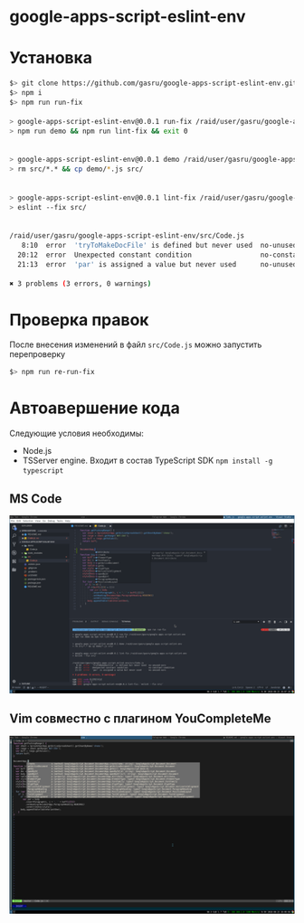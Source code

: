 # google-apps-script-eslint-env

# Установка

```sh
$> git clone https://github.com/gasru/google-apps-script-eslint-env.git
$> npm i
$> npm run run-fix

> google-apps-script-eslint-env@0.0.1 run-fix /raid/user/gasru/google-apps-script-eslint-env
> npm run demo && npm run lint-fix && exit 0


> google-apps-script-eslint-env@0.0.1 demo /raid/user/gasru/google-apps-script-eslint-env
> rm src/*.* && cp demo/*.js src/


> google-apps-script-eslint-env@0.0.1 lint-fix /raid/user/gasru/google-apps-script-eslint-env
> eslint --fix src/


/raid/user/gasru/google-apps-script-eslint-env/src/Code.js
   8:10  error  'tryToMakeDocFile' is defined but never used  no-unused-vars
  20:12  error  Unexpected constant condition                 no-constant-condition
  21:13  error  'par' is assigned a value but never used      no-unused-vars

✖ 3 problems (3 errors, 0 warnings)
```

# Проверка правок

После внесения изменений в файл `src/Code.js` можно запустить перепроверку
```sh
$> npm run re-run-fix
```

# Автоавершение кода

Следующие условия необходимы:
* Node.js
* TSServer engine. Входит в состав TypeScript SDK `npm install -g typescript`

## MS Code

![alt](./static/mscode_autocomplete_view.png)

## Vim совместно с плагином YouCompleteMe

![alt](./static/vim_ycm_autocomplete_view.png)